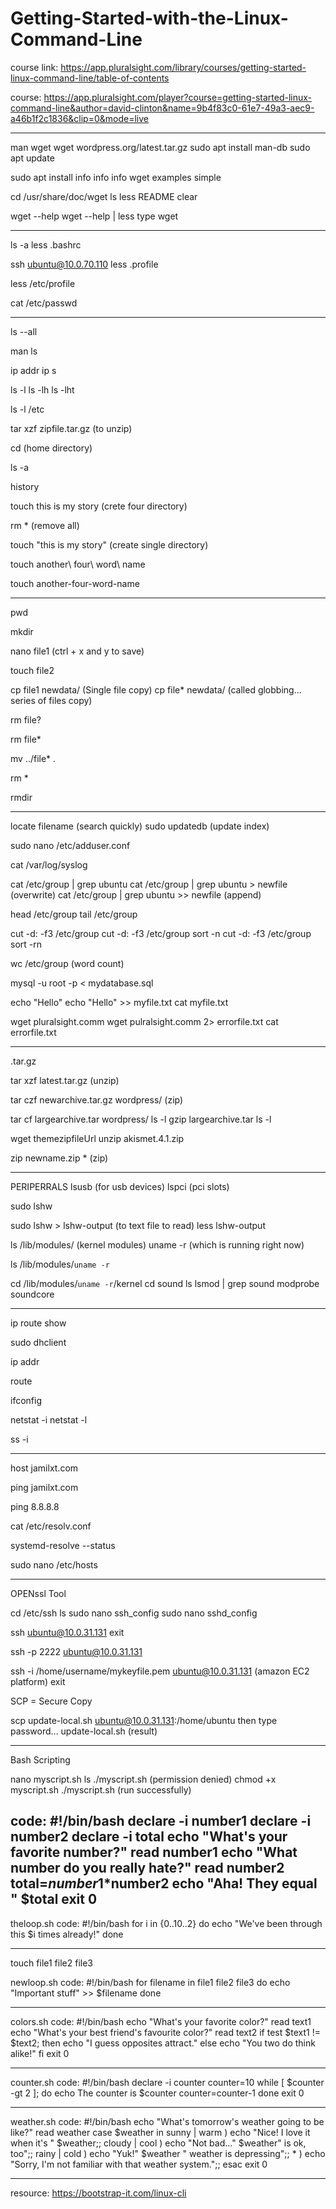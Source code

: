 # Getting-Started-with-the-Linux-Command-Line
course link: https://app.pluralsight.com/library/courses/getting-started-linux-command-line/table-of-contents

course: https://app.pluralsight.com/player?course=getting-started-linux-command-line&author=david-clinton&name=9b4f83c0-61e7-49a3-aec9-a46b1f2c1836&clip=0&mode=live

--------------------------

man wget
wget wordpress.org/latest.tar.gz
sudo apt install man-db
sudo apt update

sudo apt install info
info
info wget examples simple

cd /usr/share/doc/wget
ls
less README
clear

wget --help
wget --help | less
type wget


----------------------

ls -a
less .bashrc

ssh ubuntu@10.0.70.110
less .profile

less /etc/profile


cat /etc/passwd

--------------

ls --all

man ls

ip addr
ip s

ls -l
ls -lh
ls -lht

ls -l /etc

tar xzf zipfile.tar.gz (to unzip)

cd (home directory)

ls -a

history

touch this is my story (crete four directory)

rm * (remove all)

touch "this is my story" (create single directory)

touch another\ four\ word\ name

touch another-four-word-name


---------------------

pwd

mkdir

nano file1 (ctrl + x and y to save)

touch file2

cp file1 newdata/  (Single file copy)
cp file* newdata/ (called globbing... series of files copy)


rm file? 

rm file*

mv ../file* .

rm *

rmdir

--------------------------

locate filename (search quickly)
sudo updatedb (update index)

sudo nano /etc/adduser.conf

cat /var/log/syslog

cat /etc/group | grep ubuntu
cat /etc/group | grep ubuntu > newfile (overwrite)
cat /etc/group | grep ubuntu >> newfile (append)


head /etc/group
tail /etc/group

cut -d: -f3 /etc/group
cut -d: -f3 /etc/group sort -n
cut -d: -f3 /etc/group sort -rn

wc /etc/group (word count)

mysql -u root -p < mydatabase.sql

echo "Hello"
echo "Hello" >> myfile.txt
cat myfile.txt

wget pluralsight.comm
wget pulralsight.comm 2> errorfile.txt
cat errorfile.txt


----------------------------------

.tar.gz

tar xzf latest.tar.gz (unzip)

tar czf newarchive.tar.gz wordpress/ (zip)

tar cf largearchive.tar wordpress/
ls -l
gzip largearchive.tar
ls -l

wget themezipfileUrl
unzip akismet.4.1.zip

zip newname.zip * (zip)

-------------------------------------

PERIPERRALS 
lsusb (for usb devices)
lspci (pci slots)

sudo lshw 

sudo lshw > lshw-output (to text file to read)
less lshw-output

ls /lib/modules/ (kernel modules)
uname -r (which is running right now)


ls /lib/modules/`uname -r`

cd /lib/modules/`uname -r`/kernel
cd sound
ls
lsmod | grep sound
modprobe soundcore

------------------------------------------

ip route show

sudo dhclient

ip addr

route

ifconfig

netstat -i
netstat -l

ss -i

-------------------------------------------

host jamilxt.com

ping jamilxt.com

ping 8.8.8.8

cat /etc/resolv.conf

systemd-resolve --status

sudo nano /etc/hosts

-------------------------------------------

OPENssl Tool

cd /etc/ssh
ls
sudo nano ssh_config
sudo nano sshd_config

ssh ubuntu@10.0.31.131
exit

ssh -p 2222 ubuntu@10.0.31.131

ssh -i /home/username/mykeyfile.pem ubuntu@10.0.31.131 (amazon EC2 platform)
exit

SCP = Secure Copy

scp update-local.sh ubuntu@10.0.31.131:/home/ubuntu
then type password...
update-local.sh (result)


----------------------------------------------

Bash Scripting

nano myscript.sh
ls
./myscript.sh (permission denied)
chmod +x myscript.sh
./myscript.sh (run successfully)

code:
#!/bin/bash
declare -i number1
declare -i number2
declare -i total
echo "What's your favorite number?"
	read number1
echo "What number do you really hate?"
	read number2
total=$number1*$number2
	echo "Aha! They equal " $total
exit 0
----------------------------------------------

theloop.sh
code:
#!/bin/bash
for i in {0..10..2}
	do
		echo "We've been through this $i times already!"
	done

----------------------------------------------

touch file1 file2 file3

newloop.sh
code:
#!/bin/bash
for filename in file1 file2 file3
	do
		echo "Important stuff" >> $filename
	done

----------------------------------------------

colors.sh
code:
#!/bin/bash
echo "What's your favorite color?"
read text1
echo "What's your best friend's favourite color?"
read text2
	if test $text1 != $text2; then
		echo "I guess opposites attract."
	else
		echo "You two do think alike!"
	fi
exit 0

----------------------------------------------

counter.sh
code:
#!/bin/bash
declare -i counter
counter=10
	while [ $counter -gt 2 ]; do
		echo The counter is $counter
		counter=counter-1
	done
exit 0

----------------------------------------------

weather.sh
code:
#!/bin/bash
echo "What's tomorrow's weather going to be like?"
read weather
	case $weather in
		sunny | warm )	echo "Nice! I love it when it's " $weather;;
		cloudy | cool ) echo "Not bad..." $weather" is ok, too";;
		rainy | cold ) echo "Yuk!" $weather " weather is depressing";;
		* ) echo "Sorry, I'm not familiar with that weather system.";;
	esac
exit 0

----------------------------------------------


resource: https://bootstrap-it.com/linux-cli

























